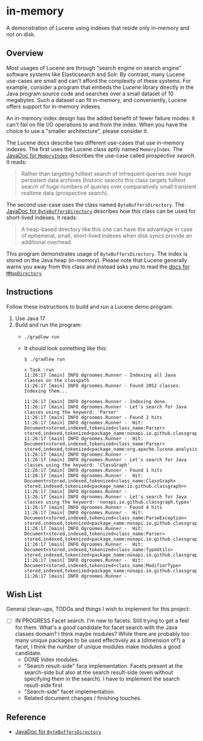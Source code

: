 # in-memory

A demonstration of Lucene using indexes that reside only in-memory and not on disk.


## Overview

Most usages of Lucene are through "search engine on search engine" software systems like Elasticsearch and Solr. By contrast,
many Lucene use-cases are small and can't afford the complexity of these systems. For example, consider a program that
embeds the Lucene library directly in the Java program source code and searches over a small dataset of 10 megabytes.
Such a dataset can fit in-memory, and conveniently, Lucene offers support for in-memory indexes.

An in-memory index design has the added benefit of fewer failure modes: it can't fail on file I/O operations to and from
the index. When you have the choice to use a "smaller architecture", please consider it. 

The Lucene docs describe two different use-cases that use in-memory indexes. The first uses the Lucene class aptly named
`MemoryIndex`. The  [JavaDoc for `MemoryIndex`](https://lucene.apache.org/core/9_2_0/memory/org/apache/lucene/index/memory/MemoryIndex.html)
describes the use-case called *prospective search*. It reads:

> Rather than targeting fulltext search of infrequent queries over huge persistent data archives (historic search) this
> class targets fulltext search of huge numbers of queries over comparatively small transient realtime data (prospective search).

The second use-case uses the class named `ByteBuffersDirectory`. The [JavaDoc for `ByteBuffersDirectory`](https://lucene.apache.org/core/9_2_0/core/org/apache/lucene/store/ByteBuffersDirectory.html)
describes how this class can be used for short-lived indexes. It reads:

> A heap-based directory like this one can have the advantage in case of ephemeral, small, short-lived indexes when disk
> syncs provide an additional overhead.

This program demonstrates usage of `ByteBuffersDirectory`. The index is stored on the Java heap (in-memory). Please
note that Lucene generally warns you away from this class and instead asks you to read the [docs for `MMapDirectory`](https://lucene.apache.org/core/9_2_0/core/org/apache/lucene/store/MMapDirectory.html).


## Instructions

Follow these instructions to build and run a Lucene demo program:

1. Use Java 17
2. Build and run the program:
   * ```shell
     ./gradlew run
     ```
   * It should look something like this:
     ```text
     $ ./gradlew run
     
     > Task :run
     11:26:17 [main] INFO dgroomes.Runner - Indexing all Java classes on the classpath
     11:26:17 [main] INFO dgroomes.Runner - Found 2052 classes. Indexing them...
     
     11:26:17 [main] INFO dgroomes.Runner - Indexing done.
     11:26:17 [main] INFO dgroomes.Runner - Let's search for Java classes using the keyword: 'Parser'
     11:26:17 [main] INFO dgroomes.Runner - Found 2 hits
     11:26:17 [main] INFO dgroomes.Runner -  Hit: Document<stored,indexed,tokenized<class_name:Parser> stored,indexed,tokenized<package_name:nonapi.io.github.classgraph.types>>
     11:26:17 [main] INFO dgroomes.Runner -  Hit: Document<stored,indexed,tokenized<class_name:Parser> stored,indexed,tokenized<package_name:org.apache.lucene.analysis.synonym>>
     11:26:17 [main] INFO dgroomes.Runner -
     11:26:17 [main] INFO dgroomes.Runner - Let's search for Java classes using the keyword: 'ClassGraph'
     11:26:17 [main] INFO dgroomes.Runner - Found 1 hits
     11:26:17 [main] INFO dgroomes.Runner -  Hit: Document<stored,indexed,tokenized<class_name:ClassGraph> stored,indexed,tokenized<package_name:io.github.classgraph>>
     11:26:17 [main] INFO dgroomes.Runner -
     11:26:17 [main] INFO dgroomes.Runner - Let's search for Java classes using the keyword: 'nonapi.io.github.classgraph.types'
     11:26:17 [main] INFO dgroomes.Runner - Found 4 hits
     11:26:17 [main] INFO dgroomes.Runner -  Hit: Document<stored,indexed,tokenized<class_name:ParseException> stored,indexed,tokenized<package_name:nonapi.io.github.classgraph.types>>
     11:26:17 [main] INFO dgroomes.Runner -  Hit: Document<stored,indexed,tokenized<class_name:Parser> stored,indexed,tokenized<package_name:nonapi.io.github.classgraph.types>>
     11:26:17 [main] INFO dgroomes.Runner -  Hit: Document<stored,indexed,tokenized<class_name:TypeUtils> stored,indexed,tokenized<package_name:nonapi.io.github.classgraph.types>>
     11:26:17 [main] INFO dgroomes.Runner -  Hit: Document<stored,indexed,tokenized<class_name:ModifierType> stored,indexed,tokenized<package_name:nonapi.io.github.classgraph.types>>
     11:26:17 [main] INFO dgroomes.Runner -
     ```


## Wish List

General clean-ups, TODOs and things I wish to implement for this project:

* [ ] IN PROGRESS Facet search. I'm new to facets. Still trying to get a feel for them. What's a good candidate for facet search with
  the Java classes domain? I think maybe modules? While there are probably too many unique packages to be used effectively
  as a (dimension of?) a facet, I think the number of unique modules make modules a good candidate.
  * DONE Index modules.
  * "Search result-side" face implementation. Facets present at the search-side but also at the search result-side (even
    without specifying them in the search). I have to implement the search result-side first
  * "Search-side" facet implementation.
  * Related document changes / finishing touches.


## Reference

* [JavaDoc for `ByteBuffersDirectory`](https://lucene.apache.org/core/9_2_0/core/org/apache/lucene/store/ByteBuffersDirectory.html)
